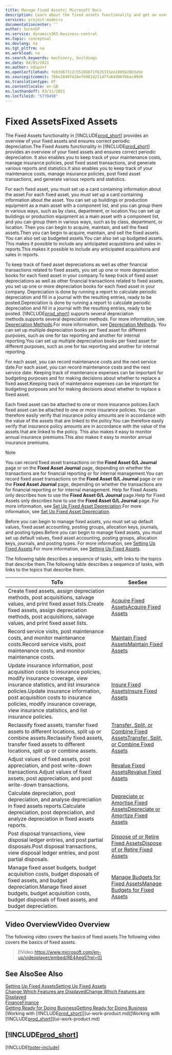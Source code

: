 ```yaml
---
title: Manage Fixed Assets| Microsoft Docs
description: Learn about the fixed assets functionality and get an overview of how to work with fixed assets.
services: project-madeira
documentationcenter: ''
author: SorenGP
ms.service: dynamics365-business-central
ms.topic: conceptual
ms.devlang: na
ms.tgt_pltfrm: na
ms.workload: na
ms.search.keywords: machinery, buildings
ms.date: 04/01/2021
ms.author: edupont
ms.openlocfilehash: feb3d677c2c55166b71f825315ee1805b28b3a5e
ms.sourcegitcommit: 766e2840fd16efb901d211d7fa64d96766ac99d9
ms.translationtype: HT
ms.contentlocale: en-GB
ms.lasthandoff: 03/31/2021
ms.locfileid: "5770498"
---
```

# <a name="fixed-assets"></a><span data-ttu-id="a71b1-103">Fixed Assets</span><span class="sxs-lookup"><span data-stu-id="a71b1-103">Fixed Assets</span></span>
<span data-ttu-id="a71b1-104">The Fixed Assets functionality in [!INCLUDE[prod_short](includes/prod_short.md)] provides an overview of your fixed assets and ensures correct periodic depreciation.</span><span class="sxs-lookup"><span data-stu-id="a71b1-104">The Fixed Assets functionality in [!INCLUDE[prod_short](includes/prod_short.md)] provides an overview of your fixed assets and ensures correct periodic depreciation.</span></span> <span data-ttu-id="a71b1-105">It also enables you to keep track of your maintenance costs, manage insurance policies, post fixed asset transactions, and generate various reports and statistics.</span><span class="sxs-lookup"><span data-stu-id="a71b1-105">It also enables you to keep track of your maintenance costs, manage insurance policies, post fixed asset transactions, and generate various reports and statistics.</span></span>

<span data-ttu-id="a71b1-106">For each fixed asset, you must set up a card containing information about the asset.</span><span class="sxs-lookup"><span data-stu-id="a71b1-106">For each fixed asset, you must set up a card containing information about the asset.</span></span> <span data-ttu-id="a71b1-107">You can set up buildings or production equipment as a main asset with a component list, and you can group them in various ways, such as by class, department, or location.</span><span class="sxs-lookup"><span data-stu-id="a71b1-107">You can set up buildings or production equipment as a main asset with a component list, and you can group them in various ways, such as by class, department, or location.</span></span> <span data-ttu-id="a71b1-108">Then you can begin to acquire, maintain, and sell the fixed assets.</span><span class="sxs-lookup"><span data-stu-id="a71b1-108">Then you can begin to acquire, maintain, and sell the fixed assets.</span></span> <span data-ttu-id="a71b1-109">You can also set up budgeted assets.</span><span class="sxs-lookup"><span data-stu-id="a71b1-109">You can also set up budgeted assets.</span></span> <span data-ttu-id="a71b1-110">This makes it possible to include any anticipated acquisitions and sales in reports.</span><span class="sxs-lookup"><span data-stu-id="a71b1-110">This makes it possible to include any anticipated acquisitions and sales in reports.</span></span>

<span data-ttu-id="a71b1-111">To keep track of fixed asset depreciations as well as other financial transactions related to fixed assets, you set up one or more depreciation books for each fixed asset in your company.</span><span class="sxs-lookup"><span data-stu-id="a71b1-111">To keep track of fixed asset depreciations as well as other financial transactions related to fixed assets, you set up one or more depreciation books for each fixed asset in your company.</span></span> <span data-ttu-id="a71b1-112">Depreciation is done by running a report to calculate periodic depreciation and fill in a journal with the resulting entries, ready to be posted.</span><span class="sxs-lookup"><span data-stu-id="a71b1-112">Depreciation is done by running a report to calculate periodic depreciation and fill in a journal with the resulting entries, ready to be posted.</span></span> [!INCLUDE[prod_short](includes/prod_short.md)] <span data-ttu-id="a71b1-113">supports several depreciation methods.</span><span class="sxs-lookup"><span data-stu-id="a71b1-113">supports several depreciation methods.</span></span> <span data-ttu-id="a71b1-114">For more information, see [Depreciation Methods](fa-depreciation-methods.md).</span><span class="sxs-lookup"><span data-stu-id="a71b1-114">For more information, see [Depreciation Methods](fa-depreciation-methods.md).</span></span> <span data-ttu-id="a71b1-115">You can set up multiple depreciation books per fixed asset for different purposes, such as one for tax reporting and another for internal reporting.</span><span class="sxs-lookup"><span data-stu-id="a71b1-115">You can set up multiple depreciation books per fixed asset for different purposes, such as one for tax reporting and another for internal reporting.</span></span>

<span data-ttu-id="a71b1-116">For each asset, you can record maintenance costs and the next service date.</span><span class="sxs-lookup"><span data-stu-id="a71b1-116">For each asset, you can record maintenance costs and the next service date.</span></span> <span data-ttu-id="a71b1-117">Keeping track of maintenance expenses can be important for budgeting purposes and for making decisions about whether to replace a fixed asset.</span><span class="sxs-lookup"><span data-stu-id="a71b1-117">Keeping track of maintenance expenses can be important for budgeting purposes and for making decisions about whether to replace a fixed asset.</span></span>

<span data-ttu-id="a71b1-118">Each fixed asset can be attached to one or more insurance policies.</span><span class="sxs-lookup"><span data-stu-id="a71b1-118">Each fixed asset can be attached to one or more insurance policies.</span></span> <span data-ttu-id="a71b1-119">You can therefore easily verify that insurance policy amounts are in accordance with the value of the assets that are linked to the policy.</span><span class="sxs-lookup"><span data-stu-id="a71b1-119">You can therefore easily verify that insurance policy amounts are in accordance with the value of the assets that are linked to the policy.</span></span> <span data-ttu-id="a71b1-120">This also makes it easy to monitor annual insurance premiums.</span><span class="sxs-lookup"><span data-stu-id="a71b1-120">This also makes it easy to monitor annual insurance premiums.</span></span>

> [!NOTE]  
>   <span data-ttu-id="a71b1-121">You can record fixed asset transactions on the **Fixed Asset G/L Journal** page or on the **Fixed Asset Journal** page, depending on whether the transactions are for financial reporting or for internal management.</span><span class="sxs-lookup"><span data-stu-id="a71b1-121">You can record fixed asset transactions on the **Fixed Asset G/L Journal** page or on the **Fixed Asset Journal** page, depending on whether the transactions are for financial reporting or for internal management.</span></span> <span data-ttu-id="a71b1-122">Help for Fixed Assets only describes how to use the **Fixed Asset G/L Journal** page.</span><span class="sxs-lookup"><span data-stu-id="a71b1-122">Help for Fixed Assets only describes how to use the **Fixed Asset G/L Journal** page.</span></span> <span data-ttu-id="a71b1-123">For more information, see [Set Up Fixed Asset Depreciation](fa-how-setup-depreciation.md).</span><span class="sxs-lookup"><span data-stu-id="a71b1-123">For more information, see [Set Up Fixed Asset Depreciation](fa-how-setup-depreciation.md).</span></span>

<span data-ttu-id="a71b1-124">Before you can begin to manage fixed assets, you must set up default values, fixed asset accounting, posting groups, allocation keys, journals, and posting types.</span><span class="sxs-lookup"><span data-stu-id="a71b1-124">Before you can begin to manage fixed assets, you must set up default values, fixed asset accounting, posting groups, allocation keys, journals, and posting types.</span></span> <span data-ttu-id="a71b1-125">For more information, see [Setting Up Fixed Assets](fa-setup.md).</span><span class="sxs-lookup"><span data-stu-id="a71b1-125">For more information, see [Setting Up Fixed Assets](fa-setup.md).</span></span>

<span data-ttu-id="a71b1-126">The following table describes a sequence of tasks, with links to the topics that describe them.</span><span class="sxs-lookup"><span data-stu-id="a71b1-126">The following table describes a sequence of tasks, with links to the topics that describe them.</span></span>

| <span data-ttu-id="a71b1-127">To</span><span class="sxs-lookup"><span data-stu-id="a71b1-127">To</span></span> | <span data-ttu-id="a71b1-128">See</span><span class="sxs-lookup"><span data-stu-id="a71b1-128">See</span></span> |
| --- | --- |
| <span data-ttu-id="a71b1-129">Create fixed assets, assign depreciation methods, post acquisitions, salvage values, and print fixed asset lists.</span><span class="sxs-lookup"><span data-stu-id="a71b1-129">Create fixed assets, assign depreciation methods, post acquisitions, salvage values, and print fixed asset lists.</span></span> |[<span data-ttu-id="a71b1-130">Acquire Fixed Assets</span><span class="sxs-lookup"><span data-stu-id="a71b1-130">Acquire Fixed Assets</span></span>](fa-how-acquire.md) |
| <span data-ttu-id="a71b1-131">Record service visits, post maintenance costs, and monitor maintenance costs.</span><span class="sxs-lookup"><span data-stu-id="a71b1-131">Record service visits, post maintenance costs, and monitor maintenance costs.</span></span> |[<span data-ttu-id="a71b1-132">Maintain Fixed Assets</span><span class="sxs-lookup"><span data-stu-id="a71b1-132">Maintain Fixed Assets</span></span>](fa-how-maintain.md) |
| <span data-ttu-id="a71b1-133">Update insurance information, post acquisition costs to insurance policies, modify insurance coverage, view insurance statistics, and list insurance policies.</span><span class="sxs-lookup"><span data-stu-id="a71b1-133">Update insurance information, post acquisition costs to insurance policies, modify insurance coverage, view insurance statistics, and list insurance policies.</span></span> |[<span data-ttu-id="a71b1-134">Insure Fixed Assets</span><span class="sxs-lookup"><span data-stu-id="a71b1-134">Insure Fixed Assets</span></span>](fa-how-insure.md) |
| <span data-ttu-id="a71b1-135">Reclassify fixed assets, transfer fixed assets to different locations, split up or combine assets.</span><span class="sxs-lookup"><span data-stu-id="a71b1-135">Reclassify fixed assets, transfer fixed assets to different locations, split up or combine assets.</span></span> |[<span data-ttu-id="a71b1-136">Transfer, Split, or Combine Fixed Assets</span><span class="sxs-lookup"><span data-stu-id="a71b1-136">Transfer, Split, or Combine Fixed Assets</span></span>](fa-how-trans-split-combine.md) |
| <span data-ttu-id="a71b1-137">Adjust values of fixed assets, post appreciation, and post write-down transactions.</span><span class="sxs-lookup"><span data-stu-id="a71b1-137">Adjust values of fixed assets, post appreciation, and post write-down transactions.</span></span> |[<span data-ttu-id="a71b1-138">Revalue Fixed Assets</span><span class="sxs-lookup"><span data-stu-id="a71b1-138">Revalue Fixed Assets</span></span>](fa-how-revalue.md) |
| <span data-ttu-id="a71b1-139">Calculate depreciation, post depreciation, and analyse depreciation in fixed assets reports.</span><span class="sxs-lookup"><span data-stu-id="a71b1-139">Calculate depreciation, post depreciation, and  analyze depreciation in fixed assets reports.</span></span> |[<span data-ttu-id="a71b1-140">Depreciate or Amortise Fixed Assets</span><span class="sxs-lookup"><span data-stu-id="a71b1-140">Depreciate or Amortize Fixed Assets</span></span>](fa-how-depreciate-amortize.md) |
| <span data-ttu-id="a71b1-141">Post disposal transactions, view disposal ledger entries, and post partial disposals.</span><span class="sxs-lookup"><span data-stu-id="a71b1-141">Post disposal transactions, view disposal ledger entries, and post partial disposals.</span></span> |[<span data-ttu-id="a71b1-142">Dispose of or Retire Fixed Assets</span><span class="sxs-lookup"><span data-stu-id="a71b1-142">Dispose of or Retire Fixed Assets</span></span>](fa-how-dispose-retire.md) |
| <span data-ttu-id="a71b1-143">Manage fixed asset budgets, budget acquisition costs, budget disposals of fixed assets, and budget depreciation.</span><span class="sxs-lookup"><span data-stu-id="a71b1-143">Manage fixed asset budgets, budget acquisition costs, budget disposals of fixed assets, and budget depreciation.</span></span> |[<span data-ttu-id="a71b1-144">Manage Budgets for Fixed Assets</span><span class="sxs-lookup"><span data-stu-id="a71b1-144">Manage Budgets for Fixed Assets</span></span>](fa-how-manage-budgets.md) |

## <a name="video-overview"></a><span data-ttu-id="a71b1-145">Video Overview</span><span class="sxs-lookup"><span data-stu-id="a71b1-145">Video Overview</span></span>
<span data-ttu-id="a71b1-146">The following video covers the basics of fixed assets.</span><span class="sxs-lookup"><span data-stu-id="a71b1-146">The following video covers the basics of fixed assets.</span></span>

> [!Video https://www.microsoft.com/en-us/videoplayer/embed/RE4AegS?rel=0]

## <a name="see-also"></a><span data-ttu-id="a71b1-147">See Also</span><span class="sxs-lookup"><span data-stu-id="a71b1-147">See Also</span></span>
[<span data-ttu-id="a71b1-148">Setting Up Fixed Assets</span><span class="sxs-lookup"><span data-stu-id="a71b1-148">Setting Up Fixed Assets</span></span>](fa-setup.md)  
[<span data-ttu-id="a71b1-149">Change Which Features are Displayed</span><span class="sxs-lookup"><span data-stu-id="a71b1-149">Change Which Features are Displayed</span></span>](ui-experiences.md)  
[<span data-ttu-id="a71b1-150">Finance</span><span class="sxs-lookup"><span data-stu-id="a71b1-150">Finance</span></span>](finance.md)  
[<span data-ttu-id="a71b1-151">Getting Ready for Doing Business</span><span class="sxs-lookup"><span data-stu-id="a71b1-151">Getting Ready for Doing Business</span></span>](ui-get-ready-business.md)  
<span data-ttu-id="a71b1-152">[Working with [!INCLUDE[prod_short](includes/prod_short.md)]](ui-work-product.md)</span><span class="sxs-lookup"><span data-stu-id="a71b1-152">[Working with [!INCLUDE[prod_short](includes/prod_short.md)]](ui-work-product.md)</span></span>

## [!INCLUDE[prod_short](includes/free_trial_md.md)]  
 


[!INCLUDE[footer-include](includes/footer-banner.md)]